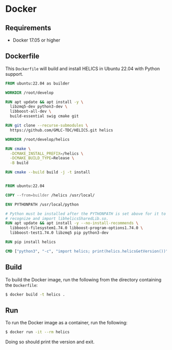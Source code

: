 # Docker

## Requirements

- Docker 17.05 or higher

## Dockerfile

This `Dockerfile` will build and install HELICS in Ubuntu 22.04 with
Python support.

```dockerfile
FROM ubuntu:22.04 as builder

WORKDIR /root/develop

RUN apt update && apt install -y \
  libzmq5-dev python3-dev \
  libboost-all-dev \
  build-essential swig cmake git

RUN git clone --recurse-submodules \
  https://github.com/GMLC-TDC/HELICS.git helics

WORKDIR /root/develop/helics

RUN cmake \
  -DCMAKE_INSTALL_PREFIX=/helics \
  -DCMAKE_BUILD_TYPE=Release \
  -B build

RUN cmake --build build -j -t install


FROM ubuntu:22.04

COPY --from=builder /helics /usr/local/

ENV PYTHONPATH /usr/local/python

# Python must be installed after the PYTHONPATH is set above for it to
# recognize and import libhelicsSharedLib.so.
RUN apt update && apt install -y --no-install-recommends \
  libboost-filesystem1.74.0 libboost-program-options1.74.0 \
  libboost-test1.74.0 libzmq5 pip python3-dev

RUN pip install helics

CMD ["python3", "-c", "import helics; print(helics.helicsGetVersion())"]
```

## Build

To build the Docker image, run the following from the directory
containing the `Dockerfile`:

```bash
$ docker build -t helics .
```

## Run

To run the Docker image as a container, run the following:

```bash
$ docker run -it --rm helics
```

Doing so should print the version and exit.
